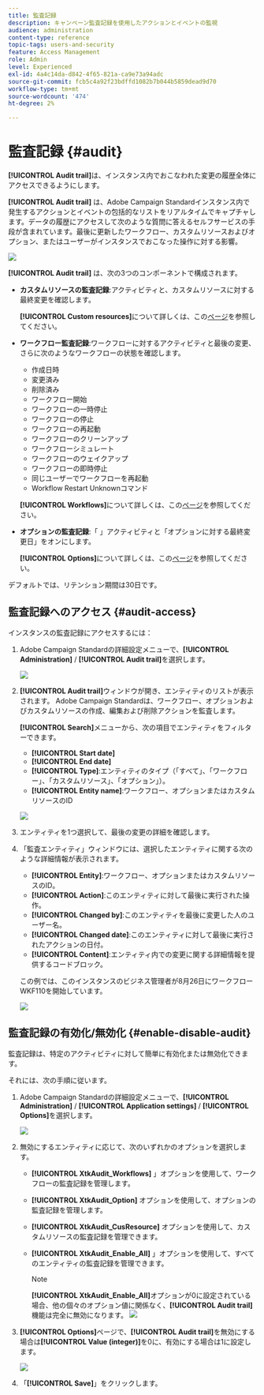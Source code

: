 ```yaml
---
title: 監査記録
description: キャンペーン監査記録を使用したアクションとイベントの監視
audience: administration
content-type: reference
topic-tags: users-and-security
feature: Access Management
role: Admin
level: Experienced
exl-id: 4a4c14da-d842-4f65-821a-ca9e73a94adc
source-git-commit: fcb5c4a92f23bdffd1082b7b044b5859dead9d70
workflow-type: tm+mt
source-wordcount: '474'
ht-degree: 2%

---
```


# 監査記録 {#audit}

**[!UICONTROL Audit trail]**&#x200B;は、インスタンス内でおこなわれた変更の履歴全体にアクセスできるようにします。

**[!UICONTROL Audit trail]** は、Adobe Campaign Standardインスタンス内で発生するアクションとイベントの包括的なリストをリアルタイムでキャプチャします。データの履歴にアクセスして次のような質問に答えるセルフサービスの手段が含まれています。最後に更新したワークフロー、カスタムリソースおよびオプション、またはユーザーがインスタンスでおこなった操作に対する影響。

![](assets/audit-trail.png)

**[!UICONTROL Audit trail]** は、次の3つのコンポーネントで構成されます。

* **カスタムリソースの監査記録**:アクティビティと、カスタムリソースに対する最終変更を確認します。

   **[!UICONTROL Custom resources]**&#x200B;について詳しくは、この[ページ](../../developing/using/key-steps-to-add-a-resource.md)を参照してください。

* **ワークフロー監査記録**:ワークフローに対するアクティビティと最後の変更、さらに次のようなワークフローの状態を確認します。

   * 作成日時
   * 変更済み
   * 削除済み
   * ワークフロー開始
   * ワークフローの一時停止
   * ワークフローの停止
   * ワークフローの再起動
   * ワークフローのクリーンアップ
   * ワークフローシミュレート
   * ワークフローのウェイクアップ
   * ワークフローの即時停止
   * 同じユーザーでワークフローを再起動
   * Workflow Restart Unknownコマンド

   **[!UICONTROL Workflows]**&#x200B;について詳しくは、この[ページ](../../automating/using/get-started-workflows.md)を参照してください。

* **オプションの監査記録**:「 」アクティビティと「オプションに対する最終変更日」をオンにします。

   **[!UICONTROL Options]**&#x200B;について詳しくは、この[ページ](../../administration/using/about-campaign-standard-settings.md)を参照してください。

デフォルトでは、リテンション期間は30日です。

## 監査記録へのアクセス {#audit-access}

インスタンスの監査記録にアクセスするには：

1. Adobe Campaign Standardの詳細設定メニューで、**[!UICONTROL Administration]** / **[!UICONTROL Audit trail]**&#x200B;を選択します。

   ![](assets/audit-trail.png)

1. **[!UICONTROL Audit trail]**&#x200B;ウィンドウが開き、エンティティのリストが表示されます。 Adobe Campaign Standardは、ワークフロー、オプションおよびカスタムリソースの作成、編集および削除アクションを監査します。

   **[!UICONTROL Search]**&#x200B;メニューから、次の項目でエンティティをフィルターできます。

   * **[!UICONTROL Start date]**
   * **[!UICONTROL End date]**
   * **[!UICONTROL Type]**:エンティティのタイプ（「すべて」、「ワークフロー」、「カスタムリソース」、「オプション」）。
   * **[!UICONTROL Entity name]**:ワークフロー、オプションまたはカスタムリソースのID

   ![](assets/audit-trail_2.png)

1. エンティティを1つ選択して、最後の変更の詳細を確認します。

1. 「監査エンティティ」ウィンドウには、選択したエンティティに関する次のような詳細情報が表示されます。

   * **[!UICONTROL Entity]**:ワークフロー、オプションまたはカスタムリソースのID。
   * **[!UICONTROL Action]**:このエンティティに対して最後に実行された操作。
   * **[!UICONTROL Changed by]**:このエンティティを最後に変更した人のユーザー名。
   * **[!UICONTROL Changed date]**:このエンティティに対して最後に実行されたアクションの日付。
   * **[!UICONTROL Content]**:エンティティ内での変更に関する詳細情報を提供するコードブロック。

   この例では、このインスタンスのビジネス管理者が8月26日にワークフローWKF110を開始しています。

   ![](assets/audit-trail_3.png)

## 監査記録の有効化/無効化 {#enable-disable-audit}

監査記録は、特定のアクティビティに対して簡単に有効化または無効化できます。

それには、次の手順に従います。

1. Adobe Campaign Standardの詳細設定メニューで、**[!UICONTROL Administration]** / **[!UICONTROL Application settings]** / **[!UICONTROL Options]**&#x200B;を選択します。

   ![](assets/audit-trail_4.png)

1. 無効にするエンティティに応じて、次のいずれかのオプションを選択します。

   * **[!UICONTROL XtkAudit_Workflows]** 」オプションを使用して、ワークフローの監査記録を管理します。
   * **[!UICONTROL XtkAudit_Option]** オプションを使用して、オプションの監査記録を管理します。
   * **[!UICONTROL XtkAudit_CusResource]** オプションを使用して、カスタムリソースの監査記録を管理できます。
   * **[!UICONTROL XtkAudit_Enable_All]** 」オプションを使用して、すべてのエンティティの監査記録を管理できます。

      >[!NOTE]
      >
      >**[!UICONTROL XtkAudit_Enable_All]**&#x200B;オプションが0に設定されている場合、他の個々のオプション値に関係なく、**[!UICONTROL Audit trail]**&#x200B;機能は完全に無効になります。
   ![](assets/audit-trail_5.png)

1. **[!UICONTROL Options]**&#x200B;ページで、**[!UICONTROL Audit trail]**&#x200B;を無効にする場合は&#x200B;**[!UICONTROL Value (integer)]**&#x200B;を0に、有効にする場合は1に設定します。

   ![](assets/audit-trail_6.png)

1. 「**[!UICONTROL Save]**」をクリックします。
